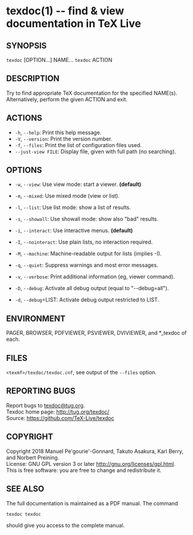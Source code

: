 # texdoc(1) -- find & view documentation in TeX Live

## SYNOPSIS

`texdoc` [OPTION...] NAME... 
`texdoc` ACTION

## DESCRIPTION

Try to find appropriate TeX documentation for the specified NAME(s). Alternatively, perform the given ACTION and exit.

## ACTIONS

* `-h`, `--help`:
  Print this help message.
* `-V`, `--version`:
  Print the version number.
* `-f`, `--files`:
  Print the list of configuration files used.
* `--just-view FILE`:
  Display file, given with full path (no searching).

## OPTIONS

* `-w`, `--view`:
  Use view mode: start a viewer. **(default)**
* `-m`, `--mixed`:
  Use mixed mode (view or list).
* `-l`, `--list`:
  Use list mode: show a list of results.
* `-s`, `--showall`:
  Use showall mode: show also "bad" results.

* `-i`, `--interact`:
  Use interactive menus. **(default)**
* `-I`, `--nointeract`:
  Use plain lists, no interaction required.
* `-M`, `--machine`:
  Machine-readable output for lists (implies -I).

* `-q`, `--quiet`:
  Suppress warnings and most error messages.
* `-v`, `--verbose`:
  Print additional information (eg, viewer command).
* `-D`, `--debug`:
  Activate all debug output (equal to "--debug=all").
* `-d`, `--debug`=LIST:
  Activate debug output restricted to LIST.

## ENVIRONMENT

PAGER, BROWSER, PDFVIEWER, PSVIEWER, DVIVIEWER, and *_texdoc of each.

## FILES

`<texmf>/texdoc/texdoc.cnf`, see output of the `--files` option.

## REPORTING BUGS

Report bugs to <texdoc@tug.org>.  
Texdoc home page: <http://tug.org/texdoc/>  
Source: <https://github.com/TeX-Live/texdoc>

## COPYRIGHT

Copyright 2018 Manuel Pe'gourie'-Gonnard, Takuto Asakura, Karl Berry, and Norbert Preining.  
License: GNU GPL version 3 or later <http://gnu.org/licenses/gpl.html>.  
This is free software: you are free to change and redistribute it.

## SEE ALSO

The full documentation is maintained as a PDF manual. The command

```
texdoc texdoc
```

should give you access to the complete manual.
